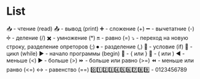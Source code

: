 # List
📥 - чтение (read)
📤 - вывод (print)
➕ - сложение (+)
➖ - вычетатние (-)
➗ - деление (/)
✖️ - умножение (*)
🔛 - равно (=)
⤵️ - переход на новую строку, разделение опреторов (;)
⏺ - разделение (,)
🔂 - условие (if)
🔁 - цикл (while)
▶️ - начало программы (begin)
🔴 - { или }
🔵 - ( или )
◀️ - меньше (<)
▶️ - больше (>)
⏩ - больше или равно (>=)
⏪ - меньше или ранво (<=)
↔️ - равенство (==)
0️⃣1️⃣2️⃣3️⃣4️⃣5️⃣6️⃣7️⃣8️⃣9️⃣ - 0123456789

